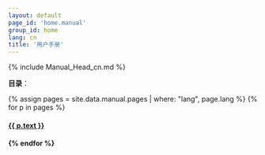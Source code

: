 ```yaml
---
layout: default
page_id: 'home.manual'
group_id: home
lang: cn
title: '用户手册'
---
```

{% include Manual_Head_cn.md %}

**目录**：  

{% assign pages = site.data.manual.pages | where: "lang", page.lang %}
{% for p in pages %}
  <h4><a href="{{ site.home.url }}/{{ p.pattern }}">{{ p.text }}</a><h4>
{% endfor %}

